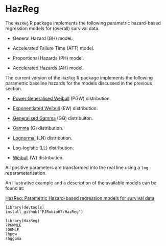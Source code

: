 # HazReg

The `HazReg` R package implements the following parametric hazard-based regression models for (overall) survival data.

- General Hazard (GH) model.

- Accelerated Failure Time (AFT) model.

- Proportional Hazards (PH) model.

- Accelerated Hazards (AH) model.

The current version of the `HazReg` R package implements the following parametric baseline hazards for the models discussed in the previous section.

- [Power Generalised Weibull](http://rpubs.com/FJRubio/PGW) (PGW) distribution.

- [Exponentiated Weibull](http://rpubs.com/FJRubio/EWD) (EW) distribution.

- [Generalised Gamma](http://rpubs.com/FJRubio/GG) (GG) distribuiton.

- [Gamma](https://en.wikipedia.org/wiki/Gamma_distribution) (G) distribution.

- [Lognormal](https://en.wikipedia.org/wiki/Log-normal_distribution) (LN) distribution.

- [Log-logistic](https://en.wikipedia.org/wiki/Log-logistic_distribution) (LL) distribution.

- [Weibull](https://en.wikipedia.org/wiki/Weibull_distribution) (W) distribution. 

All positive parameters are transformed into the real line using a `log` reparameterisation.

An Illustrative example and a description of the available models can be found at:

[HazReg: Parametric Hazard-based regression models for survival data](https://rpubs.com/FJRubio/HazReg)

```
library(devtools)
install_github("FJRubio67/HazReg")

library(HazReg)
?PGWMLE
?GGMLE
?hpgw
?hggama
```

